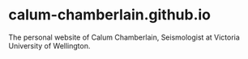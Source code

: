 # calum-chamberlain.github.io

The personal website of Calum Chamberlain, Seismologist at Victoria University of Wellington.
